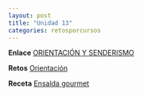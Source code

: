 ```yaml
---
layout: post
title: "Unidad 13"
categories: retosporcursos
---
```


**Enlace** [ORIENTACIÓN Y SENDERISMO](https://danieledufis.github.io/orientacionysenderismo/orientacionysenderismo)

**Retos** [Orientación](https://danieledufis.github.io/pdfs/Orientaci%C3%B3n-retos-4.pdf)

**Receta** [Ensalda gourmet](https://danieledufis.github.io/pdfs/Receta-Ensalada%20Gourmet.pdf)
